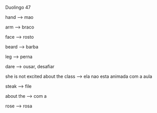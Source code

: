 <p>Duolingo 47</p>
<p>hand --> mao</p>
<p>arm --> braco</p>
<p>face --> rosto</p>
<p>beard --> barba</p>
<p>leg --> perna</p>
<p>dare --> ousar, desafiar</p>
<p>she is not excited about the class --> ela nao esta animada com a aula</p>
<p>steak --> file</p>
<p>about the --> com a </p>
<p>rose --> rosa</p>
